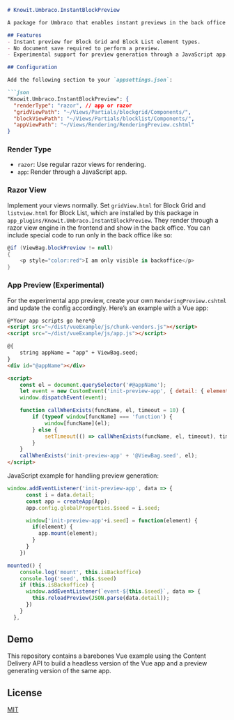 ```markdown
# Knowit.Umbraco.InstantBlockPreview

A package for Umbraco that enables instant previews in the back office for Block Grid and Block List element types, without the need to save the document first. This package was heavily inspired by [Rick Butterfield's Block Preview package](https://github.com/rickbutterfield/Umbraco.Community.BlockPreview). It also introduces experimental support for generating previews using JavaScript frameworks like Vue or React.

## Features
- Instant preview for Block Grid and Block List element types.
- No document save required to perform a preview.
- Experimental support for preview generation through a JavaScript app.

## Configuration

Add the following section to your `appsettings.json`:

```json
"Knowit.Umbraco.InstantBlockPreview": {
  "renderType": "razor", // app or razor
  "gridViewPath": "~/Views/Partials/blockgrid/Components/",
  "blockViewPath": "~/Views/Partials/blocklist/Components/",
  "appViewPath": "~/Views/Rendering/RenderingPreview.cshtml"
}
```

### Render Type
- `razor`: Use regular razor views for rendering.
- `app`: Render through a JavaScript app.

### Razor View
Implement your views normally. Set `gridView.html` for Block Grid and `listview.html` for Block List, which are installed by this package in `app_plugins/Knowit.Umbraco.InstantBlockPreview`. They render through a razor view engine in the frontend and show in the back office. You can include special code to run only in the back office like so:

```csharp
@if (ViewBag.blockPreview != null)
{
    <p style="color:red">I am only visible in backoffice</p>
}
```

### App Preview (Experimental)
For the experimental app preview, create your own `RenderingPreview.cshtml` and update the config accordingly. Here’s an example with a Vue app:

```html
@*Your app scripts go here*@
<script src="~/dist/vueExample/js/chunk-vendors.js"></script>
<script src="~/dist/vueExample/js/app.js"></script>

@{
    string appName = "app" + ViewBag.seed;
}
<div id="@appName"></div>

<script>
    const el = document.querySelector('#@appName');
    let event = new CustomEvent('init-preview-app', { detail: { element: el, seed: '@ViewBag.seed' } });
    window.dispatchEvent(event);

    function callWhenExists(funcName, el, timeout = 10) {
        if (typeof window[funcName] === 'function') {
            window[funcName](el);
        } else {
            setTimeout(() => callWhenExists(funcName, el, timeout), timeout);
        }
    }
    callWhenExists('init-preview-app' + '@ViewBag.seed', el);
</script>
```

JavaScript example for handling preview generation:

```javascript
window.addEventListener('init-preview-app', data => {
      const i = data.detail;
      const app = createApp(App);
      app.config.globalProperties.$seed = i.seed;

      window['init-preview-app'+i.seed] = function(element) {
        if(element) {
          app.mount(element);
        }
      }
    })
```
```javascript
mounted() {
    console.log('mount', this.isBackoffice)
    console.log('seed', this.$seed)
    if (this.isBackoffice) {
      window.addEventListener(`event-${this.$seed}`, data => {
        this.reloadPreview(JSON.parse(data.detail));
      })
    }
  },
```
## Demo

This repository contains a barebones Vue example using the Content Delivery API to build a headless version of the Vue app and a preview generating version of the same app.

## License
[MIT](LICENSE)
